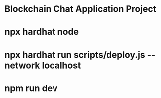 # Blockchain Chat Application Project

# npx hardhat node

# npx hardhat run scripts/deploy.js --network localhost

# npm run dev
